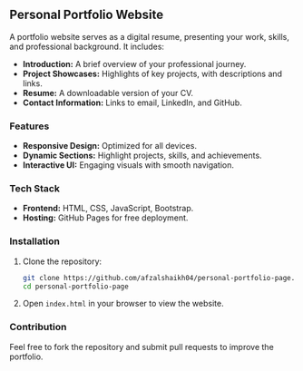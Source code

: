 ## Personal Portfolio Website

A portfolio website serves as a digital resume, presenting your work, skills, and professional background. It includes:

- **Introduction:** A brief overview of your professional journey.
- **Project Showcases:** Highlights of key projects, with descriptions and links.
- **Resume:** A downloadable version of your CV.
- **Contact Information:** Links to email, LinkedIn, and GitHub.

### Features

- **Responsive Design:** Optimized for all devices.
- **Dynamic Sections:** Highlight projects, skills, and achievements.
- **Interactive UI:** Engaging visuals with smooth navigation.

### Tech Stack

- **Frontend:** HTML, CSS, JavaScript, Bootstrap.
- **Hosting:** GitHub Pages for free deployment.

### Installation

1. Clone the repository:
   ```bash
   git clone https://github.com/afzalshaikh04/personal-portfolio-page.git
   cd personal-portfolio-page
   ```
2. Open `index.html` in your browser to view the website.

### Contribution
Feel free to fork the repository and submit pull requests to improve the portfolio.
